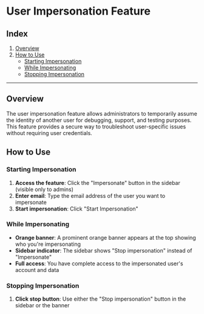 # User Impersonation Feature

## Index

1. [Overview](#overview)
2. [How to Use](#how-to-use)
   - [Starting Impersonation](#starting-impersonation)
   - [While Impersonating](#while-impersonating)
   - [Stopping Impersonation](#stopping-impersonation)

---

## Overview

The user impersonation feature allows administrators to temporarily assume the identity of another user for debugging, support, and testing purposes. This feature provides a secure way to troubleshoot user-specific issues without requiring user credentials.

## How to Use

### Starting Impersonation

1. **Access the feature**: Click the "Impersonate" button in the sidebar (visible only to admins)
2. **Enter email**: Type the email address of the user you want to impersonate
3. **Start impersonation**: Click "Start Impersonation"

### While Impersonating

- **Orange banner**: A prominent orange banner appears at the top showing who you're impersonating
- **Sidebar indicator**: The sidebar shows "Stop impersonation" instead of "Impersonate"
- **Full access**: You have complete access to the impersonated user's account and data

### Stopping Impersonation

1. **Click stop button**: Use either the "Stop impersonation" button in the sidebar or the banner
